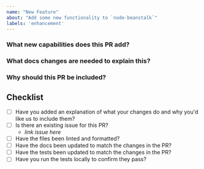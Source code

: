 ```yaml
---
name: "New Feature"
about: "Add some new functionality to `node-beanstalk`"
labels: 'enhancement'
---
```


### What new capabilities does this PR add?

### What docs changes are needed to explain this?

### Why should this PR be included?

## Checklist

- [ ] Have you added an explanation of what your changes do and why you'd like us to include them?
- [ ] Is there an existing issue for this PR?
  - _link issue here_
- [ ] Have the files been linted and formatted?
- [ ] Have the docs been updated to match the changes in the PR?
- [ ] Have the tests been updated to match the changes in the PR?
- [ ] Have you run the tests locally to confirm they pass?
